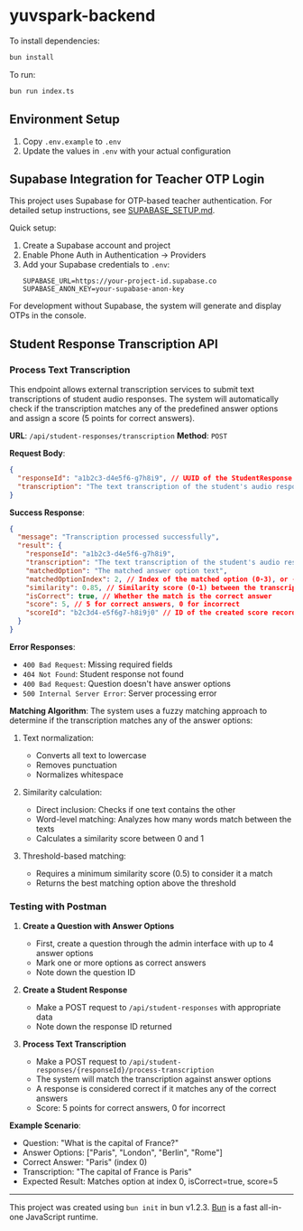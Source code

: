# yuvspark-backend

To install dependencies:

```bash
bun install
```

To run:

```bash
bun run index.ts
```

## Environment Setup

1. Copy `.env.example` to `.env`
2. Update the values in `.env` with your actual configuration

## Supabase Integration for Teacher OTP Login

This project uses Supabase for OTP-based teacher authentication. For detailed setup instructions, see [SUPABASE_SETUP.md](SUPABASE_SETUP.md).

Quick setup:

1. Create a Supabase account and project
2. Enable Phone Auth in Authentication → Providers
3. Add your Supabase credentials to `.env`:
   ```
   SUPABASE_URL=https://your-project-id.supabase.co
   SUPABASE_ANON_KEY=your-supabase-anon-key
   ```

For development without Supabase, the system will generate and display OTPs in the console.

## Student Response Transcription API

### Process Text Transcription

This endpoint allows external transcription services to submit text transcriptions of student audio responses. The system will automatically check if the transcription matches any of the predefined answer options and assign a score (5 points for correct answers).

**URL**: `/api/student-responses/transcription`
**Method**: `POST`

**Request Body**:

```json
{
  "responseId": "a1b2c3-d4e5f6-g7h8i9", // UUID of the StudentResponse
  "transcription": "The text transcription of the student's audio response"
}
```

**Success Response**:

```json
{
  "message": "Transcription processed successfully",
  "result": {
    "responseId": "a1b2c3-d4e5f6-g7h8i9",
    "transcription": "The text transcription of the student's audio response",
    "matchedOption": "The matched answer option text",
    "matchedOptionIndex": 2, // Index of the matched option (0-3), or -1 if no match
    "similarity": 0.85, // Similarity score (0-1) between the transcription and the matched option
    "isCorrect": true, // Whether the match is the correct answer
    "score": 5, // 5 for correct answers, 0 for incorrect
    "scoreId": "b2c3d4-e5f6g7-h8i9j0" // ID of the created score record
  }
}
```

**Error Responses**:

- `400 Bad Request`: Missing required fields
- `404 Not Found`: Student response not found
- `400 Bad Request`: Question doesn't have answer options
- `500 Internal Server Error`: Server processing error

**Matching Algorithm**:
The system uses a fuzzy matching approach to determine if the transcription matches any of the answer options:

1. Text normalization:

   - Converts all text to lowercase
   - Removes punctuation
   - Normalizes whitespace

2. Similarity calculation:

   - Direct inclusion: Checks if one text contains the other
   - Word-level matching: Analyzes how many words match between the texts
   - Calculates a similarity score between 0 and 1

3. Threshold-based matching:
   - Requires a minimum similarity score (0.5) to consider it a match
   - Returns the best matching option above the threshold

### Testing with Postman

1. **Create a Question with Answer Options**

   - First, create a question through the admin interface with up to 4 answer options
   - Mark one or more options as correct answers
   - Note down the question ID

2. **Create a Student Response**

   - Make a POST request to `/api/student-responses` with appropriate data
   - Note down the response ID returned

3. **Process Text Transcription**
   - Make a POST request to `/api/student-responses/{responseId}/process-transcription`
   - The system will match the transcription against answer options
   - A response is considered correct if it matches any of the correct answers
   - Score: 5 points for correct answers, 0 for incorrect

**Example Scenario**:

- Question: "What is the capital of France?"
- Answer Options: ["Paris", "London", "Berlin", "Rome"]
- Correct Answer: "Paris" (index 0)
- Transcription: "The capital of France is Paris"
- Expected Result: Matches option at index 0, isCorrect=true, score=5

---

This project was created using `bun init` in bun v1.2.3. [Bun](https://bun.sh) is a fast all-in-one JavaScript runtime.

